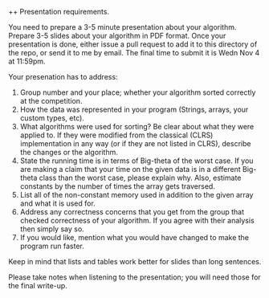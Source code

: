 ++ Presentation requirements.

You need to prepare a 3-5 minute presentation about your algorithm. Prepare 3-5 slides about your algorithm in PDF format. Once your presentation is done, either issue a pull request to add it to this directory of the repo, or send it to me by email. The final time to submit it is Wedn Nov 4 at 11:59pm. 

Your presenation has to address:

1. Group number and your place; whether your algorithm sorted correctly at the competition.
2. How the data was represented in your program (Strings, arrays, your custom types, etc).
3. What algorithms were used for sorting? Be clear about what they were applied to. If they were modified from the classical (CLRS) implementation in any way (or if they are not listed in CLRS), describe the changes or the algorithm.
4. State the running time is in terms of Big-theta of the worst case. If you are making a claim that your time on the given data is in a different Big-theta class than the worst case, please explain why. Also, estimate constants by the number of times the array gets traversed.
5. List all of the non-constant memory used in addition to the given array and what it is used for.
6. Address any correctness concerns that you get from the group that checked correctness of your algorithm. If you agree with their analysis then simply say so.
7. If you would like, mention what you would have changed to make the program run faster.

Keep in mind that lists and tables work better for slides than long sentences.

Please take notes when listening to the presentation; you will need those for the final write-up.